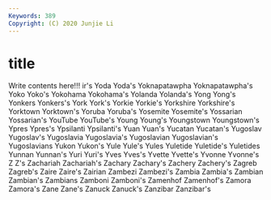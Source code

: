 ```yaml
---
Keywords: 389
Copyright: (C) 2020 Junjie Li
---
```


# title

Write contents here!!!
ir's 
Yoda 
Yoda's 
Yoknapatawpha 
Yoknapatawpha's 
Yoko 
Yoko's
Yokohama 
Yokohama's 
Yolanda 
Yolanda's 
Yong 
Yong's 
Yonkers 
Yonkers's 
York 
York's
Yorkie 
Yorkie's 
Yorkshire 
Yorkshire's 
Yorktown 
Yorktown's 
Yoruba 
Yoruba's 
Yosemite 
Yosemite's
Yossarian 
Yossarian's 
YouTube 
YouTube's 
Young 
Young's 
Youngstown 
Youngstown's 
Ypres 
Ypres's
Ypsilanti 
Ypsilanti's 
Yuan 
Yuan's 
Yucatan 
Yucatan's 
Yugoslav 
Yugoslav's 
Yugoslavia 
Yugoslavia's
Yugoslavian 
Yugoslavian's 
Yugoslavians 
Yukon 
Yukon's 
Yule 
Yule's 
Yules 
Yuletide 
Yuletide's
Yuletides 
Yunnan 
Yunnan's 
Yuri 
Yuri's 
Yves 
Yves's 
Yvette 
Yvette's 
Yvonne
Yvonne's 
Z 
Z's 
Zachariah 
Zachariah's 
Zachary 
Zachary's 
Zachery 
Zachery's 
Zagreb
Zagreb's 
Zaire 
Zaire's 
Zairian 
Zambezi 
Zambezi's 
Zambia 
Zambia's 
Zambian 
Zambian's
Zambians 
Zamboni 
Zamboni's 
Zamenhof 
Zamenhof's 
Zamora 
Zamora's 
Zane 
Zane's 
Zanuck
Zanuck's 
Zanzibar 
Zanzibar's 
